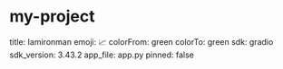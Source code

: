 # my-project
title: Iamironman
emoji: 📈
colorFrom: green
colorTo: green
sdk: gradio
sdk_version: 3.43.2
app_file: app.py
pinned: false
